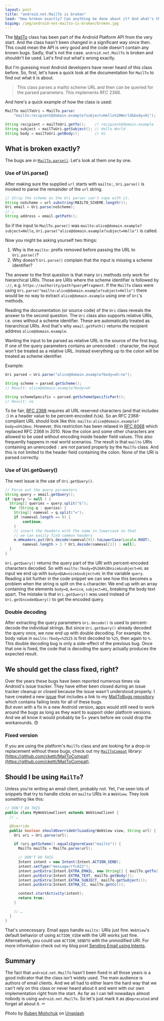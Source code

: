 ```yaml
---
layout: post
title: "android.net.MailTo is broken"
lead: "How broken exactly? Can anything be done about it? And what's this for anyway? All questions that will be answered in this post."
bigimg: /img/android-net-mailto-is-broken/broken.jpg
---
```


The [MailTo](https://developer.android.com/reference/android/net/MailTo) class has been part of the Android Platform API from the very start.
And the class hasn't been changed in a significant way since then. This could mean the API is very good and the code doesn't contain any known bugs.
Sadly, that's not the case. `android.net.MailTo` is broken and shouldn't be used. Let's find out what's wrong exactly.

But I'm guessing most Android developers have never heard of this class before. So, first, let's have a quick look at the documentation for `MailTo` to find out what it is about.

> This class parses a mailto scheme URL and then can be queried for the parsed parameters. This implements RFC 2368.

And here's a quick example of how the class is used:

```java
MailTo mailToUri = MailTo.parse(
    "mailto:recipient@domain.example?subject=Hello%20World&body=Hi");

String recipient = mailToUri.getTo();    // recipient@domain.example
String subject = mailToUri.getSubject(); // Hello World
String body = mailToUri.getBody();       // Hi
```

## What is broken exactly?

The bugs are in [`MailTo.parse()`](https://android.googlesource.com/platform/frameworks/base/+/6090995951c6e2e4dcf38102f01793f8a94166e1/core/java/android/net/MailTo.java#64). Let's look at them one by one.

### Use of Uri.parse()

After making sure the supplied `url` starts with `mailto:`, `Uri.parse()` is invoked to parse the remainder of the `url` string.

```java
// Strip the scheme as the Uri parser can't cope with it.
String noScheme = url.substring(MAILTO_SCHEME.length());
Uri email = Uri.parse(noScheme);
// …
String address = email.getPath();
```

So if the input to `MailTo.parse()` was `mailto:alice@domain.example?subject=Hello`, `Uri.parse("alice@domain.example?subject=Hello")` is called.

Now you might be asking yourself two things:

1. Why is the `mailto:` prefix removed before passing the URL to `Uri.parse()`?
2. Why doesn't `Uri.parse()` complain that the input is missing a scheme identifier?

The answer to the first question is that many `Uri` methods only work for hierarchical URIs. Those are URIs where the scheme identifier is followed by `://`, e.g. `https://authority/path?query#fragment`. If the `MailTo` class were using `Uri.parse("mailto:alice@domain.example?subject=Hello")` there would be no way to extract `alice@domain.example` using one of `Uri`'s methods.

Reading the documentation (or source code) of the `Uri` class reveals the answer to the second question. The `Uri` class also supports relative URIs, i.e. ones without a scheme identifier. These are automatically treated as hierarchical URIs. And that's why `email.getPath()` returns the recipient address `alice@domain.example`.

Wanting the input to be parsed as relative URL is the source of the first bug. If one of the query parameters contains an unencoded `:` character, the input won't be treated as a relative URL. Instead everything up to the colon will be treated as scheme identifier.

Example:
```java
Uri parsed = Uri.parse("alice@domain.example?body=oh:no");

String scheme = parsed.getScheme();                     
// Result: alice@domain.example?body=oh

String schemeSpecific = parsed.getSchemeSpecificPart();
// Result: no
```

To be fair, [RFC 2368](https://tools.ietf.org/html/rfc2368) requires all URL reserved characters (and that includes `:`) in a header value to be percent-encoded (`%3A`). So an RFC 2368-compliant URL should look like this: `mailto:alice@domain.example?body=oh%3Ano`.
However, this restriction has been relaxed in [RFC 6068](https://tools.ietf.org/html/rfc6068) which replaced RFC 2368 in 2010. Now the colon and some other characters are allowed to be used without encoding inside header field values. This also frequently happens in real world scenarios.
The result is that `mailto` URIs containing an unencoded `:` are not parsed properly by the `MailTo` class. And this is not limited to the header field containing the colon. None of the URI is parsed correctly.


### Use of Uri.getQuery()

The next issue is the use of `Uri.getQuery()`.

```java
// Parse out the query parameters
String query = email.getQuery();
if (query != null ) {
  String[] queries = query.split("&");
  for (String q : queries) {
    String[] nameval = q.split("=");
    if (nameval.length == 0) {
        continue;
    }
    // insert the headers with the name in lowercase so that
    // we can easily find common headers
    m.mHeaders.put(Uri.decode(nameval[0]).toLowerCase(Locale.ROOT),
        nameval.length > 1 ? Uri.decode(nameval[1]) : null);
  }
}
```

`Uri.getQuery()` returns the query part of the URI with percent-encoded characters decoded. So with `mailto:?body=Q%26A%3Dnice&subject=Hi` as input we end up with `body=Q&A=nice&subject=Hi` in the variable `query`. Reading a bit further in the code snippet we can see how this becomes a problem when the string is split on the `&` character. We end up with an array containing the elements `body=Q`, `A=nice`, `subject=Hi`, breaking the body text apart. The mistake is that `Uri.getQuery()` was used instead of `Uri.getEncodedQuery()` to get the encoded query.


### Double decoding

After extracting the query parameters `Uri.decode()` is used to percent-decode the individual strings. But since `Uri.getQuery()` already decoded the query once, we now end up with double decoding. For example, the body value in `mailto:?body=%2525` is first decoded to `%25`, then again to `%`.
This double decoding bug is only a side-effect of the previous bug. Once that one is fixed, the code that is decoding the query actually produces the expected result.


## We should get the class fixed, right?

Over the years these bugs have been reported numerous times via Android's issue tracker. They have either been closed during an issue tracker cleanup or closed because the issue wasn't understood properly. I have created a new [issue](https://issuetracker.google.com/issues/153161703) that includes a link to my [MailToBugs repository](https://github.com/cketti/MailToBugs) which contains failing tests for all of these bugs.  
But even with a fix in a new Android version, apps would still need to work around the bugs as long as they want to support older platform versions. And we all know it would probably be 5+ years before we could drop the workarounds. 😞

### Fixed version

If you are using the platform's `MailTo` class and are looking for a drop-in replacement without these bugs, check out my [`MailToCompat`](https://github.com/cketti/MailToCompat) library: [https://github.com/cketti/MailToCompat](https://github.com/cketti/MailToCompat).


## Should I be using `MailTo`?

Unless you're writing an email client, probably not. Yet, I've seen lots of snippets that try to handle clicks on `mailto` URIs in a `WebView`. They look something like this:

```java
// DON'T DO THIS
public class MyWebViewClient extends WebViewClient {
  // …

  @Override
  public boolean shouldOverrideUrlLoading(WebView view, String url) {
    Uri uri = Uri.parse(url);

    if (uri.getScheme().equalsIgnoreCase("mailto")) {
      MailTo mailTo = MailTo.parse(url);

      // DON'T DO THIS
      Intent intent = new Intent(Intent.ACTION_SEND);
      intent.setType("message/rfc822");
      intent.putExtra(Intent.EXTRA_EMAIL, new String[] { mailTo.getTo() });
      intent.putExtra(Intent.EXTRA_TEXT, mailTo.getBody());
      intent.putExtra(Intent.EXTRA_SUBJECT, mailTo.getSubject());
      intent.putExtra(Intent.EXTRA_CC, mailTo.getCc());

      context.startActivity(intent);
      return true;
    }

    // …
  }
}
```

That's unnecessary. Email apps handle `mailto:` URIs just fine. `WebView`'s default behavior of using `ACTION_VIEW` with the URI works just fine.
Alternatively, you could use `ACTION_SENDTO` with the unmodified URI. For more information check out my blog post [Sending Email using Intents](https://cketti.de/2016/01/08/sending-email-using-intents/).


## Summary

The fact that `android.net.MailTo` hasn't been fixed in all those years is a good indicator that the class isn't widely used. The main audience is authors of email clients. And we all had to either learn the hard way that we can't rely on this class or never heard about it and went with our own implementation right from the start. As far as I can tell nowadays almost nobody is using `android.net.MailTo`. So let's just mark it as `@Deprecated` and forget all about it. ⚰️


Photo by [Ruben Mishchuk](https://unsplash.com/@ruben244?utm_source=unsplash&amp;utm_medium=referral&amp;utm_content=creditCopyText) on [Unsplash](https://unsplash.com/photos/EC5AQfxgxdE)
